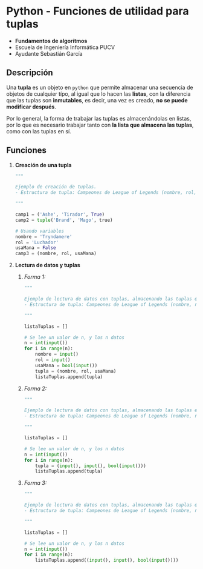 # Python - Funciones de utilidad para tuplas

- **Fundamentos de algorítmos**
- Escuela de Ingeniería Informática PUCV
- Ayudante Sebastián García

## Descripción

Una **tupla** es un objeto en `python` que permite almacenar una secuencia de objetos de cualquier típo, al igual que lo hacen las **listas**, con la diferencia que las tuplas son **inmutables**, es decir, una vez es creado, **no se puede modificar después**.

Por lo general, la forma de trabajar las tuplas es almacenándolas en listas, por lo que es necesario trabajar tanto con **la lista que almacena las tuplas**, como con las tuplas en sí.

## Funciones

1. **Creación de una tupla**

   ```python
   """

   Ejemplo de creación de tuplas.
   - Estructura de tupla: Campeones de League of Legends (nombre, rol, usaMana)

   """

   camp1 = ('Ashe', 'Tirador', True)
   camp2 = tuple('Brand', 'Mago', true)

   # Usando variables
   nombre = 'Tryndamere'
   rol = 'Luchador'
   usaMana = False
   camp3 = (nombre, rol, usaMana)
   ```

2. **Lectura de datos y tuplas**

   1. _Forma 1:_

      ```python
      """

      Ejemplo de lectura de datos con tuplas, almacenando las tuplas en una lista .
      - Estructura de tupla: Campeones de League of Legends (nombre, rol, usaMana)

      """

      listaTuplas = []

      # Se lee un valor de n, y los n datos
      n = int(input())
      for i in range(n):
          nombre = input()
          rol = input()
          usaMana = bool(input())
          tupla = (nombre, rol, usaMana)
          listaTuplas.append(tupla)
      ```

   2. _Forma 2:_

      ```python
      """

      Ejemplo de lectura de datos con tuplas, almacenando las tuplas en una lista .
      - Estructura de tupla: Campeones de League of Legends (nombre, rol, usaMana)

      """

      listaTuplas = []

      # Se lee un valor de n, y los n datos
      n = int(input())
      for i in range(n):
          tupla = (input(), input(), bool(input()))
          listaTuplas.append(tupla)
      ```

   3. _Forma 3:_

      ```python
      """

      Ejemplo de lectura de datos con tuplas, almacenando las tuplas en una lista .
      - Estructura de tupla: Campeones de League of Legends (nombre, rol, usaMana)

      """

      listaTuplas = []

      # Se lee un valor de n, y los n datos
      n = int(input())
      for i in range(n):
          listaTuplas.append((input(), input(), bool(input())))
      ```
